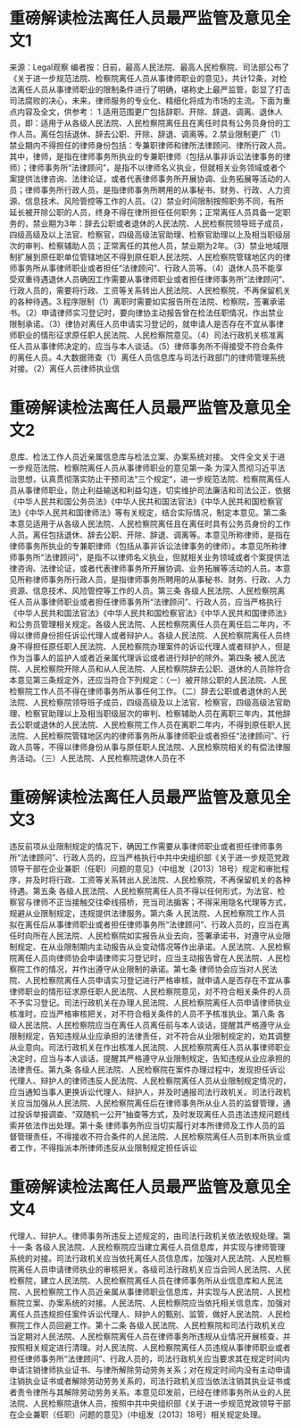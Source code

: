 # 重磅解读检法离任人员最严监管及意见全文1

 来源：Legal观察 编者按：日前，最高人民法院、最高人民检察院、司法部公布了《关于进一步规范法院、检察院离任人员从事律师职业的意见》，共计12条，对检法离任人员从事律师职业的限制条件进行了明确，堪称史上最严监管，彰显了打击司法腐败的决心，未来，律师服务的专业化、精细化将成为市场的主流。下面为重点内容及全文，供参考： 1.适用范围更广包括辞职、开除、辞退、调离、退休人员，即：适用于从各级人民法院、人民检察院离任且在离任时具有公务员身份的工作人员。离任包括退休、辞去公职、开除、辞退、调离等。2.禁业限制更广（1）禁业期内不得担任的律师身份包括：专兼职律师和律所法律顾问、律所行政人员。其中，律师，是指在律师事务所执业的专兼职律师（包括从事非诉讼法律事务的律师）；律师事务所“法律顾问”，是指不以律师名义执业，但就相关业务领域或者个案提供法律咨询、法律论证，或者代表律师事务所开展协调、业务拓展等活动的人员；律师事务所行政人员，是指律师事务所聘用的从事秘书、财务、行政、人力资源、信息技术、风险管控等工作的人员。（2）禁业时间限制按照职务不同，有所延长被开除公职的人员，终身不得在律所担任任何职务；正常离任人员具备一定职务的，禁业期为3年：辞去公职或者退休的人民法院、人民检察院领导班子成员，四级高级及以上法官、检察官，四级高级法官助理、检察官助理以上及相当职级层次的审判、检察辅助人员；正常离任的其他人员，禁业期为2年。（3）禁业地域限制扩展到原任职单位管辖地区不得到原任职人民法院、人民检察院管辖地区内的律师事务所从事律师职业或者担任“法律顾问”、行政人员等。（4）退休人员不能享受双重待遇退休人员确因工作需要从事律师职业或者担任律师事务所“法律顾问”、行政人员的，需要将行政、工资等关系转出人民法院、人民检察院，不再保留机关的各种待遇。3.程序限制（1）离职时需要如实报告所在法院、检察院，签署承诺书。（2）申请律师实习登记时，要向律协主动报告曾在检法任职情况，作出禁业限制承诺。（3）律协对离任人员申请实习登记的，就申请人是否存在不宜从事律师职业的情形征求原任职人民法院、人民检察院意见。（4）司法行政机关核准离任人员从事律师决定的，应当与本人谈话。（5）律师事务所不得接受不符合条件的离任人员。4.大数据筛查（1）离任人员信息库与司法行政部门的律师管理系统对接。（2）离任人员律师执业信

# 重磅解读检法离任人员最严监管及意见全文2

息库、检法工作人员近亲属信息库与检法立案、办案系统对接。 文件全文关于进一步规范法院、检察院离任人员从事律师职业的意见第一条 为深入贯彻习近平法治思想，认真贯彻落实防止干预司法“三个规定"，进一步规范法院、检察院离任人员从事律师职业，防止利益输送和利益勾连，切实维护司法廉洁和司法公正，依据《中华人民共和国公务员法》《中华人民共和国法官法》《中华人民共和国检察官法》《中华人民共和国律师法》等有关规定，结合实际情况，制定本意见。第二条 本意见适用于从各级人民法院、人民检察院离任且在离任时具有公务员身份的工作人员。离任包括退休、辞去公职、开除、辞退、调离等。本意见所称律师，是指在律师事务所执业的专兼职律师（包括从事非诉讼法律事务的律师）。本意见所称律师事务所“法律顾问”，是指不以律师名义执业，但就相关业务领域或者个案提供法律咨询、法律论证，或者代表律师事务所开展协调、业务拓展等活动的人员。本意见所称律师事务所行政人员，是指律师事务所聘用的从事秘书、财务、行政、人力资源、信息技术、风险管控等工作的人员。第三条 各级人民法院、人民检察院离任人员从事律师职业或者担任律师事务所“法律顾问”、行政人员，应当严格执行《中华人民共和国法官法》《中华人民共和国检察官法》《中华人民共和国律师法》和公务员管理相关规定。各级人民法院、人民检察院离任人员在离任后二年内，不得以律师身份担任诉讼代理人或者辩护人。各级人民法院、人民检察院离任人员终身不得担任原任职人民法院、人民检察院办理案件的诉讼代理人或者辩护人，但是作为当事人的监护人或者近亲属代理诉讼或者进行辩护的除外。第四条 被人民法院、人民检察院开除人员和从人民法院、人民检察院辞去公职、退休的人员除符合本意见第三条规定外，还应当符合下列规定：（一）被开除公职的人民法院、人民检察院工作人员不得在律师事务所从事任何工作。（二）辞去公职或者退休的人民法院、人民检察院领导班子成员，四级高级及以上法官、检察官，四级高级法官助理、检察官助理以上及相当职级层次的审判、检察辅助人员在离职三年内，其他辞去公职或退休的人民法院、人民检察院工作人员在离职二年内，不得到原任职人民法院、人民检察院管辖地区内的律师事务所从事律师职业或者担任“法律顾问”、行政人员等，不得以律师身份从事与原任职人民法院、人民检察院相关的有偿法律服务活动。（三）人民法院、人民检察院退休人员在不

# 重磅解读检法离任人员最严监管及意见全文3

违反前项从业限制规定的情况下，确因工作需要从事律师职业或者担任律师事务所“法律顾问”、行政人员的，应当严格执行中共中央组织部《关于进一步规范党政领导干部在企业兼职（任职）问题的意见》（中组发〔2013〕18号）规定和审批程序，并及时将行政、工资等关系转出人民法院、人民检察院，不再保留机关的各种待遇。第五条 各级人民法院、人民检察院离任人员不得以任何形式，为法官、检察官与律师不正当接触交往牵线搭桥，充当司法掮客；不得采用隐名代理等方式，规避从业限制规定，违规提供法律服务。第六条 人民法院、人民检察院工作人员拟在离任后从事律师职业或者担任律师事务所“法律顾问”、行政人员的，应当在离任时向所在人民法院、人民检察院如实报告从业去向，签署承诺书，对遵守从业限制规定、在从业限制期内主动报告从业变动情况等作出承诺。人民法院、人民检察院离任人员向律师协会申请律师实习登记时，应当主动报告曾在人民法院、人民检察院工作的情况，并作出遵守从业限制的承诺。第七条 律师协会应当对人民法院、人民检察院离任人员申请实习登记进行严格审核，就申请人是否存在不宜从事律师职业的情形征求原任职人民法院、人民检察院意见，对不符合相关条件的人员不予实习登记。司法行政机关在办理人民法院、人民检察院离任人员申请律师执业核准时，应当严格审核把关，对不符合相关条件的人员不予核准执业。第八条 各级人民法院、人民检察院应当在离任人员离任前与本人谈话，提醒其严格遵守从业限制规定，告知违规从业应承担的法律责任，对不符合从业限制规定的，劝其调整从业意向。司法行政机关在作出核准人民法院、人民检察院离任人员从事律师职业决定时，应当与本人谈话，提醒其严格遵守从业限制规定，告知违规从业应承担的法律责任。第九条 各级人民法院、人民检察院在案件办理过程中，发现担任诉讼代理人、辩护人的律师违反人民法院、人民检察院离任人员从业限制规定情况的，应当通知当事人更换诉讼代理人、辩护人，并及时通报司法行政机关。司法行政机关应当加强从人民法院、人民检察院离任后在律师事务所从业人员的监督管理，通过投诉举报调查、“双随机一公开”抽查等方式，及时发现离任人员违法违规问题线索并依法作出处理。第十条 律师事务所应当切实履行对本所律师及工作人员的监督管理责任，不得接收不符合条件的人民法院、人民检察院离任人员到本所执业或者工作，不得指派本所律师违反从业限制规定担任诉讼

# 重磅解读检法离任人员最严监管及意见全文4

代理人、辩护人。律师事务所违反上述规定的，由司法行政机关依法依规处理。第十一条 各级人民法院、人民检察院应当建立离任人员信息库，并实现与律师管理系统的对接。司法行政机关应当依托离任人员信息库，加强对人民法院、人民检察院离任人员申请律师执业的审核把关。各级司法行政机关应当会同人民法院、人民检察院，建立人民法院、人民检察院离任人员在律师事务所从业信息库和人民法院、人民检察院工作人员近亲属从事律师职业信息库，并实现与人民法院、人民检察院立案、办案系统的对接。人民法院、人民检察院应当依托相关信息库，加强对离任人员违规担任案件诉讼代理人、辩护人的甄别、监管，做好人民法院、人民检察院工作人员回避工作。第十二条 各级人民法院、人民检察院和司法行政机关应当定期对人民法院、人民检察院离任人员在律师事务所违规从业情况开展核查，并按照相关规定进行清理。对人民法院、人民检察院离任人员违规从事律师职业或者担任律师事务所“法律顾问”、行政人员的，司法行政机关应当要求其在规定时间内申请注销律师执业证书、与律所解除劳动劳务关系；对在规定时间内没有主动申请注销执业证书或者解除劳动劳务关系的，司法行政机关应当依法注销其执业证书或者责令律所与其解除劳动劳务关系。本意见印发前，已经在律师事务所从业的人民法院、人民检察院退休人员，按照中共中央组织部《关于进一步规范党政领导干部在企业兼职（任职）问题的意见》（中组发〔2013〕18号）相关规定处理。

